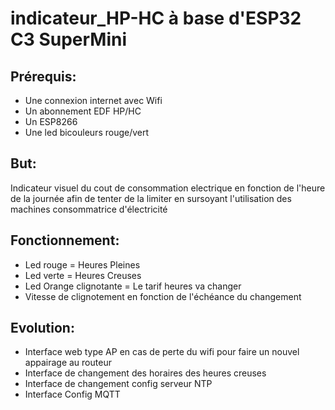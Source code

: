 # indicateur_HP-HC à base d'ESP32 C3 SuperMini

## Prérequis:
- Une connexion internet avec Wifi
- Un abonnement EDF HP/HC
- Un ESP8266
- Une led bicouleurs rouge/vert

## But:
Indicateur visuel du cout de consommation electrique en fonction de l'heure de la journée afin de tenter de la limiter en sursoyant l'utilisation des machines consommatrice d'électricité

## Fonctionnement:
- Led rouge = Heures Pleines
- Led verte = Heures Creuses
- Led Orange clignotante = Le tarif heures va changer
- Vitesse de clignotement en fonction de l'échéance du changement

## Evolution: 
- Interface web type AP en cas de perte du wifi pour faire un nouvel appairage au routeur
- Interface de changement des horaires des heures creuses
- Interface de changement config serveur NTP
- Interface Config MQTT
